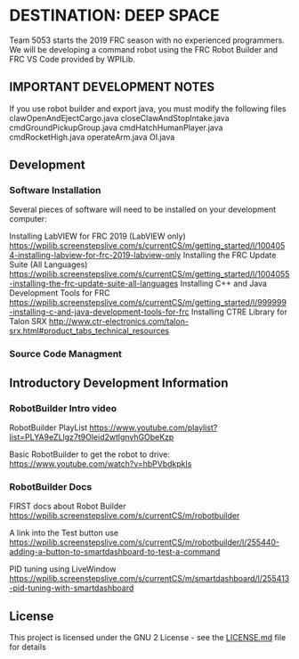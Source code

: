 
# DESTINATION: DEEP SPACE
Team 5053 starts the 2019 FRC season with no experienced programmers.  We will be developing a command robot using the FRC Robot Builder and FRC VS Code provided by WPILib.

## IMPORTANT DEVELOPMENT NOTES
If you use robot builder and export java, you must modify the following files
    clawOpenAndEjectCargo.java
    closeClawAndStopIntake.java
    cmdGroundPickupGroup.java
    cmdHatchHumanPlayer.java
    cmdRocketHigh.java
    operateArm.java
    OI.java 


## Development
### Software Installation
Several pieces of software will need to be installed on your development computer:

Installing LabVIEW for FRC 2019 (LabVIEW only)
     https://wpilib.screenstepslive.com/s/currentCS/m/getting_started/l/1004054-installing-labview-for-frc-2019-labview-only
Installing the FRC Update Suite (All Languages)
     https://wpilib.screenstepslive.com/s/currentCS/m/getting_started/l/1004055-installing-the-frc-update-suite-all-languages
Installing C++ and Java Development Tools for FRC
     https://wpilib.screenstepslive.com/s/currentCS/m/getting_started/l/999999-installing-c-and-java-development-tools-for-frc
Installing CTRE Library for Talon SRX
     http://www.ctr-electronics.com/talon-srx.html#product_tabs_technical_resources

### Source Code Managment

## Introductory Development Information

### RobotBuilder Intro video

RobotBuilder PlayList
https://www.youtube.com/playlist?list=PLYA9eZLlgz7t9Oleid2wtlgnvhGObeKzp

Basic RobotBuilder to get the robot to drive:
https://www.youtube.com/watch?v=hbPVbdkpkls


### RobotBuilder Docs

FIRST docs about Robot Builder
https://wpilib.screenstepslive.com/s/currentCS/m/robotbuilder

A link into the Test button use  https://wpilib.screenstepslive.com/s/currentCS/m/robotbuilder/l/255440-adding-a-button-to-smartdashboard-to-test-a-command

PID tuning using LiveWindow https://wpilib.screenstepslive.com/s/currentCS/m/smartdashboard/l/255413-pid-tuning-with-smartdashboard


## License

This project is licensed under the GNU 2 License - see the [LICENSE.md](LICENSE.md) file for details